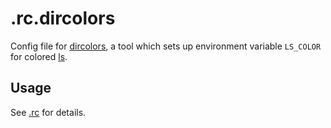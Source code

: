 .rc.dircolors
=============

Config file for [dircolors](http://www.gnu.org/software/coreutils/dircolors), a
tool which sets up environment variable `LS_COLOR` for colored
[ls](https://en.wikipedia.org/wiki/Ls).

Usage
-----

See [.rc](../../../.rc) for details.
